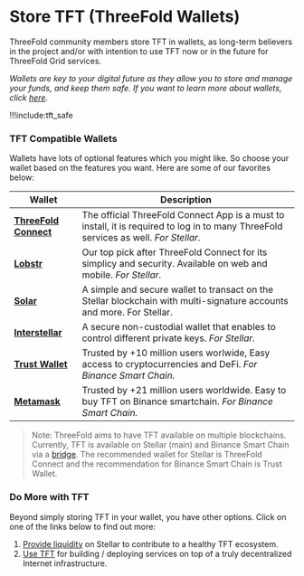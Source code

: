 # Store TFT (ThreeFold Wallets)

ThreeFold community members store TFT in wallets, as long-term believers in the project and/or with intention to use TFT now or in the future for ThreeFold Grid services.

*Wallets are key to your digital future as they allow you to store and manage your funds, and keep them safe. If you want to learn more about wallets, click [here](https://www.coinbase.com/learn/crypto-basics/what-is-a-crypto-wallet).*

!!!include:tft_safe

### TFT Compatible Wallets 

Wallets have lots of optional features which you might like. So choose your wallet based on the features you want. Here are some of our favorites below:

| Wallet                                     | Description                                               | 
| ------------------------------------------ | ----------------------------------------------------------|
| [**ThreeFold Connect**](threefold_connect) | The official ThreeFold Connect App is a must to install, it is required to log in to many ThreeFold services as well. *For Stellar.*               |
| [**Lobstr**](lobstr_wallet)                | Our top pick after ThreeFold Connect for its simplicy and security. Available on web and mobile. *For Stellar.*                                             |
| [**Solar**](solar_wallet)                  | A simple and secure wallet to transact on the Stellar blockchain with multi-signature accounts and more. For Stellar. |
| [**Interstellar**](tft_interstellar)       | A secure non-custodial wallet that enables to control different private keys. *For Stellar.*               |
| [**Trust Wallet**](tft_bsc_trustwallet)    | Trusted by +10 million users worlwide, Easy access to cryptocurrencies and DeFi. *For Binance Smart Chain.*                         |
| [**Metamask**](tft_bsc_metamask)           | Trusted by +21 million users worldwide. Easy to buy TFT on Binance smartchain. *For Binance Smart Chain.*                            |

> Note: ThreeFold aims to have TFT available on multiple blockchains. Currently, TFT is available on Stellar (main) and Binance Smart Chain via a [bridge](tft_bsc_bridge). The recommended wallet for Stellar is ThreeFold Connect and the recommendation for Binance Smart Chain is Trust Wallet.

### Do More with TFT

Beyond simply storing TFT in your wallet, you have other options. Click on one of the links below to find out more:

1. [Provide liquidity](tft_liquidity) on Stellar to contribute to a healthy TFT ecosystem.
2. [Use TFT](use_tft) for building / deploying services on top of a truly decentralized Internet infrastructure.
